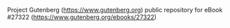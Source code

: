 Project Gutenberg (https://www.gutenberg.org) public repository for eBook #27322 (https://www.gutenberg.org/ebooks/27322)
